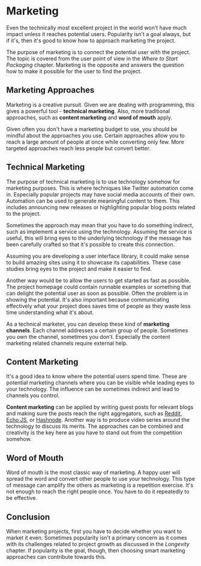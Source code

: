 # Marketing

Even the technically most excellent project in the world won't have much impact unless it reaches potential users. Popularity isn't a goal always, but if it's, then it's good to know how to approach marketing the project.

The purpose of marketing is to connect the potential user with the project. The topic is covered from the user point of view in the *Where to Start Packaging* chapter. Marketing is the opposite and answers the question how to make it possible for the user to find the project.

## Marketing Approaches

Marketing is a creative pursuit. Given we are dealing with programming, this gives a powerful tool - **technical marketing**. Also, more traditional approaches, such as **content marketing** and **word of mouth** apply.

Given often you don't have a marketing budget to use, you should be mindful about the approaches you use. Certain approaches allow you to reach a large amount of people at once while converting only few. More targeted approaches reach less people but convert better.

## Technical Marketing

The purpose of technical marketing is to use technology somehow for marketing purposes. This is where techniques like Twitter automation come in. Especially popular projects may have social media accounts of their own. Automation can be used to generate meaningful content to them. This includes announcing new releases or highlighting popular blog posts related to the project.

Sometimes the approach may mean that you have to do something indirect, such as implement a service using the technology. Assuming the service is useful, this will bring eyes to the underlying technology if the message has been carefully crafted so that it's possible to create this connection.

Assuming you are developing a user interface library, it could make sense to build amazing sites using it to showcase its capabilities. These case studies bring eyes to the project and make it easier to find.

Another way would be to allow the users to get started as fast as possible. The project homepage could contain runnable examples or something that can delight the potential user as soon as possible. Often the problem is in showing the potential. It's also important because communicating effectively what your project does saves time of people as they waste less time understanding what it's about.

As a technical marketer, you can develop these kind of **marketing channels**. Each channel addresses a certain group of people. Sometimes you own the channel, sometimes you don't. Especially the content marketing related channels require external help.

## Content Marketing

It's a good idea to know where the potential users spend time. These are potential marketing channels where you can be visible while leading eyes to your technology. The influence can be sometimes indirect and lead to channels you control.

**Content marketing** can be applied by writing guest posts for relevant blogs and making sure the posts reach the right aggregators, such as [Reddit](https://www.reddit.com/r/javascript/), [Echo JS](http://www.echojs.com/), or [Hashnode](https://hashnode.com/). Another way is to produce video series around the technology to discuss its merits. The approaches can be combined and creativity is the key here as you have to stand out from the competition somehow.

## Word of Mouth

Word of mouth is the most classic way of marketing. A happy user will spread the word and convert other people to use your technology. This type of message can amplify the others as marketing is a repetition exercise. It's not enough to reach the right people once. You have to do it repeatedly to be effective.

## Conclusion

When marketing projects, first you have to decide whether you want to market it even. Sometimes popularity isn't a primary concern as it comes with its challenges related to project growth as discussed in the *Longevity* chapter. If popularity is the goal, though, then choosing smart marketing approaches can contribute towards this.
